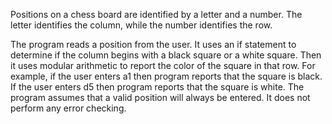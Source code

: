 Positions on a chess board are identified by a letter and a number. The letter identifies
the column, while the number identifies the row.

The program reads a position from the user. It uses an if statement to determine if 
the column begins with a black square or a white square. Then it uses modular
arithmetic to report the color of the square in that row. For example, if the user enters
a1 then program reports that the square is black. If the user enters d5
then program reports that the square is white. The program assumes
that a valid position will always be entered. It does not perform any error
checking.
